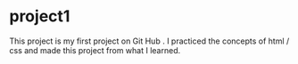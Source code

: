 # project1
This project is my first project on Git Hub . I practiced the concepts of html / css and made this project from what I learned. 
